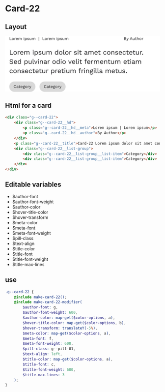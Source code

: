 # Card-22

## Layout

![alt text][card-22]

[card-22]: /src/img/global-components/card/card-22.jpg

## Html for a card

```html
<div class="g--card-22">
    <div class="g--card-22__hd">
        <p class="g--card-22__hd__meta">Lorem ipsum | Lorem ipsum</p>
        <p class="g--card-22__hd__author">By Author</p>
    </div>
    <p class="g--card-22__title">Card-22 Lorem ipsum dolor sit amet consectetur. Sed pulvinar odio velit fermentum etiam consectetur pretium fringilla metus.</p>
    <div class="g--card-22__list-group">
        <div class="g--card-22__list-group__list-item">Category</div>
        <div class="g--card-22__list-group__list-item">Category</div>
    </div>
</div>
```

## Editable variables

-   $author-font
-   $author-font-weight
-   $author-color
-   $hover-title-color
-   $hover-transform
-   $meta-color
-   $meta-font
-   $meta-font-weight
-   $pill-class
-   $text-align
-   $title-color
-   $title-font
-   $title-font-weight
-   $title-max-lines

## use

```scss
.g--card-22 {
    @include make-card-22();
    @include make-card-22-modifier(
        $author-font: g,
        $author-font-weight: 600,
        $author-color: map-get($color-options, a),
        $hover-title-color: map-get($color-options, b),
        $hover-transform: translateY(-5%),
        $meta-color: map-get($color-options, a),
        $meta-font: f,
        $meta-font-weight: 600,
        $pill-class: g--pill-01,
        $text-align: left,
        $title-color: map-get($color-options, a),
        $title-font: c,
        $title-font-weight: 600,
        $title-max-lines: 3
    );
}
```
